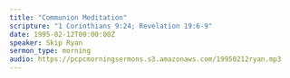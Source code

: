 ```yaml
---
title: "Communion Meditation"
scripture: "1 Corinthians 9:24; Revelation 19:6-9"
date: 1995-02-12T00:00:00Z
speaker: Skip Ryan
sermon_type: morning
audio: https://pcpcmorningsermons.s3.amazonaws.com/19950212ryan.mp3 
---
```



